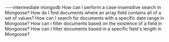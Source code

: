 ----intermediate mongodb
How can I perform a case-insensitive search in Mongoose?
How do I find documents where an array field contains all of a set of values?
How can I search for documents with a specific date range in Mongoose?
How can i filter documents based on the existence of a field in Mongoose?
How can I filter documents based in a specific field's length in Mongoose?
